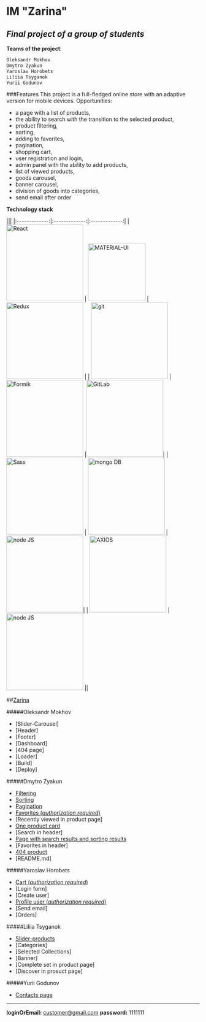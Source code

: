 # IM "Zarina"
## _Final project of a group of students_

**Teams of the project**:
```sh
Oleksandr Mokhov
Dmytro Zyakun
Yaroslav Horobets 
Liliia Tsyganok
Yurii Godunov
```

###Features
This project is a full-fledged online store with an adaptive version for mobile devices.
Opportunities:
- a page with a list of products,
- the ability to search with the transition to the selected product,
- product filtering,
- sorting,
- adding to favorites,
- pagination,
- shopping cart,
- user registration and login,
- admin panel with the ability to add products,
- list of viewed products,
- goods carousel,
- banner carousel,
- division of goods into categories,
- send email after order


**Technology stack**

|||
|:-------------:|:-------------:|:-------------:|
|  <img src="https://logos-download.com/wp-content/uploads/2016/09/React_logo_wordmark-700x235.png" alt="React" style="width: 200px;"/>      | <img src="https://v4.mui.com/static/logo_raw.svg" alt="MATERIAL-UI" style="width: 150px;"/>   | <img src="https://redux.js.org/img/redux-logo-landscape.png" alt="Redux" style="width: 200px;"/>     |
| <img src="https://upload.wikimedia.org/wikipedia/commons/thumb/e/e0/Git-logo.svg/1280px-Git-logo.svg.png" alt="git" style="width: 200px;"/>      | <img src="https://user-images.githubusercontent.com/4060187/61057426-4e5a4600-a3c3-11e9-9114-630743e05814.png" alt="Formik" style="width: 200px;"/>     |<img src="https://upload.wikimedia.org/wikipedia/commons/thumb/e/e1/GitLab_logo.svg/768px-GitLab_logo.svg.png" alt="GitLab" style="width: 200px;"/>|
| <img src="https://upload.wikimedia.org/wikipedia/commons/thumb/9/96/Sass_Logo_Color.svg/1280px-Sass_Logo_Color.svg.png" alt="Sass" style="width: 200px;"/>      | <img src="https://upload.wikimedia.org/wikipedia/commons/thumb/9/93/MongoDB_Logo.svg/768px-MongoDB_Logo.svg.png" alt="mongo DB" style="width: 200px;"/>     |<img src="https://upload.wikimedia.org/wikipedia/commons/thumb/d/d9/Node.js_logo.svg/885px-Node.js_logo.svg.png" alt="node JS" style="width: 200px;"/>|
| <img src="https://upload.wikimedia.org/wikipedia/commons/c/c8/Axios_logo_%282020%29.svg" alt="AXIOS" style="width: 200px;"/>      | <img src="https://blog.scottlogic.com/bquinn/assets/ESLint.png" alt="node JS" style="width: 200px;"/>     ||


##[Zarina](https://fe-28-client.herokuapp.com/ "Zarina")

#####Oleksandr Mokhov
- [Slider-Carousel]
- [Header]
- [Footer]
- [Dashboard]
- [404 page]
- [Loader]
- [Build]
- [Deploy]

#####Dmytro Zyakun
- [Filtering](https://fe-28-client.herokuapp.com/products/filter?collections=Story,Jewel&minPrice=2818&maxPrice=15273&material=Gold&categories=bracelets&perPage=6&startPage=1)
- [Sorting](https://fe-28-client.herokuapp.com/products/filter?minPrice=0&maxPrice=20000&sort=+currentPrice&perPage=6&startPage=1)
- [Pagination](https://fe-28-client.herokuapp.com/products/filter?minPrice=0&maxPrice=20000&sort=+currentPrice&perPage=6&startPage=4)
- [Favorites (_authorization required_)](https://fe-28-client.herokuapp.com/favorites)
- [Recently viewed in product page]
- [One product card](https://fe-28-client.herokuapp.com/product/619d568286b8924658506edc)
- [Search in header]
- [Page with search results and sorting results](https://fe-28-client.herokuapp.com/search/?q=gold)
- [Favorites in header]
- [404 product](https://fe-28-client.herokuapp.com/product/---)
- [README.md]

#####Yaroslav Horobets
- [Cart (_authorization required_)](https://fe-28-client.herokuapp.com/cart)
- [Login form]
- [Create user]
- [Profile user (_authorization required_)](https://fe-28-client.herokuapp.com/profile)
- [Send email]
- [Orders]

#####Liliia Tsyganok
- [Slider-products](https://fe-28-client.herokuapp.com/)
- [Categories]
- [Selected Collections]
- [Banner]
- [Complete set in product page]
- [Discover in prosuct page]


#####Yurii Godunov
- [Contacts page](https://fe-28-client.herokuapp.com/contacts)
 
 __________________________
 
 
**loginOrEmail:** customer@gmail.com
**password:** 1111111

